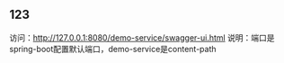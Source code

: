 ## 123

访问：http://127.0.0.1:8080/demo-service/swagger-ui.html
说明：端口是spring-boot配置默认端口，demo-service是content-path